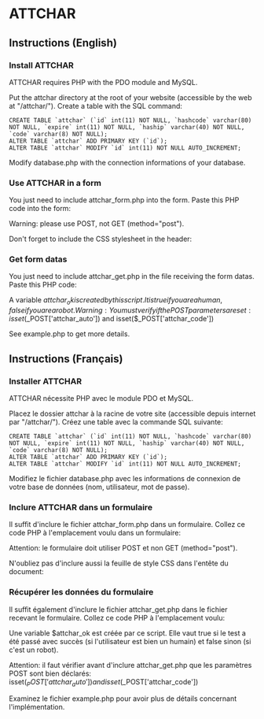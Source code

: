 # ATTCHAR
## Instructions (English)
### Install ATTCHAR
ATTCHAR requires PHP with the PDO module and MySQL.

Put the attchar directory at the root of your website (accessible by the web at "/attchar/").
Create a table with the SQL command:

	CREATE TABLE `attchar` (`id` int(11) NOT NULL, `hashcode` varchar(80) NOT NULL, `expire` int(11) NOT NULL, `haship` varchar(40) NOT NULL, `code` varchar(8) NOT NULL);
	ALTER TABLE `attchar` ADD PRIMARY KEY (`id`);
	ALTER TABLE `attchar` MODIFY `id` int(11) NOT NULL AUTO_INCREMENT;

Modify database.php with the connection informations of your database.

### Use ATTCHAR in a form
You just need to include attchar_form.php into the form.
Paste this PHP code into the form:
	<?php include($_SERVER['DOCUMENT_ROOT'].'/attchar/attchar_form.php'); ?>

Warning: please use POST, not GET (method="post").

Don't forget to include the CSS stylesheet in the header:
	<link rel="stylesheet" href="/attchar/attchar.css" />

### Get form datas
You just need to include attchar_get.php in the file receiving the form datas.
Paste this PHP code:
	<?php include($_SERVER['DOCUMENT_ROOT'].'/attchar/attchar_get.php'); ?>

A variable $attchar_ok is created by this script.
It is true if you are a human, false if you are a robot.
Warning: You must verify if the POST parameters are set:
	isset($_POST['attchar_auto']) and isset($_POST['attchar_code'])

See example.php to get more details.

## Instructions (Français)
### Installer ATTCHAR
ATTCHAR nécessite PHP avec le module PDO et MySQL.

Placez le dossier attchar à la racine de votre site (accessible depuis internet par "/attchar/").
Créez une table avec la commande SQL suivante:

	CREATE TABLE `attchar` (`id` int(11) NOT NULL, `hashcode` varchar(80) NOT NULL, `expire` int(11) NOT NULL, `haship` varchar(40) NOT NULL, `code` varchar(8) NOT NULL);
	ALTER TABLE `attchar` ADD PRIMARY KEY (`id`);
	ALTER TABLE `attchar` MODIFY `id` int(11) NOT NULL AUTO_INCREMENT;

Modifiez le fichier database.php avec les informations de connexion de votre base de données (nom, utilisateur, mot de passe).

### Inclure ATTCHAR dans un formulaire
Il suffit d'inclure le fichier attchar_form.php dans un formulaire.
Collez ce code PHP à l'emplacement voulu dans un formulaire:
	<?php include($_SERVER['DOCUMENT_ROOT'].'/attchar/attchar_form.php'); ?>

Attention: le formulaire doit utiliser POST et non GET (method="post").

N'oubliez pas d'inclure aussi la feuille de style CSS dans l'entête du document:
	<link rel="stylesheet" href="/attchar/attchar.css" />

### Récupérer les données du formulaire
Il suffit également d'inclure le fichier attchar_get.php dans le fichier recevant le formulaire.
Collez ce code PHP à l'emplacement voulu:
	<?php include($_SERVER['DOCUMENT_ROOT'].'/attchar/attchar_get.php'); ?>

Une variable $attchar_ok est créée par ce script.
Elle vaut true si le test a été passé avec succès (si l'utilisateur est bien un humain) et false sinon (si c'est un robot).

Attention: il faut vérifier avant d'inclure attchar_get.php que les paramètres POST sont bien déclarés:
	isset($_POST['attchar_auto']) and isset($_POST['attchar_code'])

Examinez le fichier example.php pour avoir plus de détails concernant l'implémentation.

